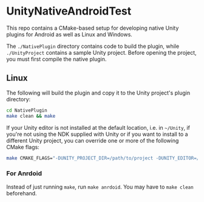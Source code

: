 # UnityNativeAndroidTest

This repo contains a CMake-based setup for developing native Unity
plugins for Android as well as Linux and Windows.

The `./NativePlugin` directory contains code to build the plugin, while
`./UnityProject` contains a sample Unity project.  Before opening the
project, you must first compile the native plugin.

## Linux

The following will build the plugin and copy it to the Unity project's
plugin directory:

```bash
cd NativePlugin
make clean && make
```

If your Unity editor is not installed at the default location, i.e. in
`~/Unity`, if you're not using the NDK supplied with Unity or if you
want to install to a different Unity project, you can override one or
more of the following CMake flags:
```bash
make CMAKE_FLAGS="-DUNITY_PROJECT_DIR=/path/to/project -DUNITY_EDITOR=/path/to/Editor -DANDROID_NDK=/path/to/NDK"
```

### For Anrdoid
Instead of just running `make`, run `make anrdoid`.  You may have to
`make clean` beforehand.
